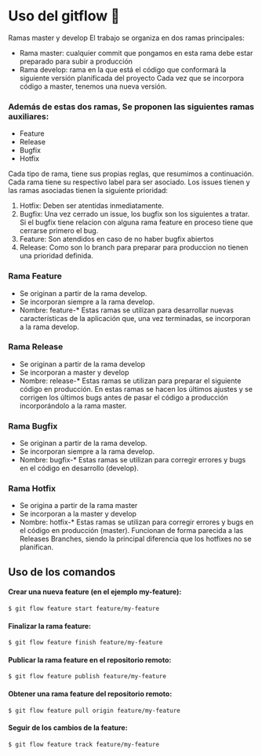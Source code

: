 # Uso del gitflow 🚀

Ramas master y develop
El trabajo se organiza en dos ramas principales:

- Rama master: 
cualquier commit que pongamos en esta rama debe estar preparado para subir a producción
- Rama develop: 
rama en la que está el código que conformará la siguiente versión planificada del proyecto
Cada vez que se incorpora código a master, tenemos una nueva versión.

### Además de estas dos ramas, Se proponen las siguientes ramas auxiliares:

- Feature
- Release
- Bugfix
- Hotfix

Cada tipo de rama, tiene sus propias reglas, que resumimos a continuación. Cada rama tiene su respectivo label para ser asociado. Los issues tienen y las ramas asociadas tienen la siguiente prioridad:

1. Hotfix: Deben ser atentidas inmediatamente.
2. Bugfix: Una vez cerrado un issue, los bugfix son los siguientes a tratar. Si el bugfix tiene relacion con alguna rama feature en proceso tiene que cerrarse primero el bug.
3. Feature: Son atendidos en caso de no haber bugfix abiertos
4. Release: Como son lo branch para preparar para produccion no tienen una prioridad definida.

### Rama Feature
- Se originan a partir de la rama develop.
- Se incorporan siempre a la rama develop.
- Nombre: feature-*
Estas ramas se utilizan para desarrollar nuevas características de la aplicación que, una vez terminadas, se incorporan a la rama develop.

### Rama Release
- Se originan a partir de la rama develop
- Se incorporan a master y develop
- Nombre: release-*
Estas ramas se utilizan para preparar el siguiente código en producción. En estas ramas se hacen los últimos ajustes y se corrigen los últimos bugs antes de pasar el código a producción incorporándolo a la rama master.

### Rama Bugfix
- Se originan a partir de la rama develop.
- Se incorporan siempre a la rama develop.
- Nombre: bugfix-*
Estas ramas se utilizan para corregir errores y bugs en el código en desarrollo (develop).

### Rama Hotfix
- Se origina a partir de la rama master
- Se incorporan a la master y develop
- Nombre: hotfix-*
Estas ramas se utilizan para corregir errores y bugs en el código en producción (master). Funcionan de forma parecida a las Releases Branches, siendo la principal diferencia que los hotfixes no se planifican.

## Uso de los comandos
#### Crear una nueva feature (en el ejemplo my-feature):
```
$ git flow feature start feature/my-feature
```
#### Finalizar la rama feature:
```
$ git flow feature finish feature/my-feature
```
#### Publicar la rama feature en el repositorio remoto:
```
$ git flow feature publish feature/my-feature
```
#### Obtener una rama feature del repositorio remoto:
```
$ git flow feature pull origin feature/my-feature
```
#### Seguir de los cambios de la feature:
```
$ git flow feature track feature/my-feature
```

